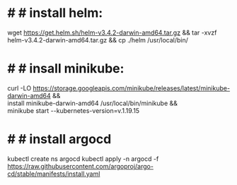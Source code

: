 # # # install helm:
wget https://get.helm.sh/helm-v3.4.2-darwin-amd64.tar.gz && tar -xvzf helm-v3.4.2-darwin-amd64.tar.gz && cp ./helm /usr/local/bin/

# # # insall minikube:
curl -LO https://storage.googleapis.com/minikube/releases/latest/minikube-darwin-amd64 && \
install minikube-darwin-amd64 /usr/local/bin/minikube && \
minikube start --kubernetes-version=v.1.19.15

# # # install argocd
kubectl create ns argocd
kubectl apply -n argocd -f https://raw.githubusercontent.com/argoproj/argo-cd/stable/manifests/install.yaml

